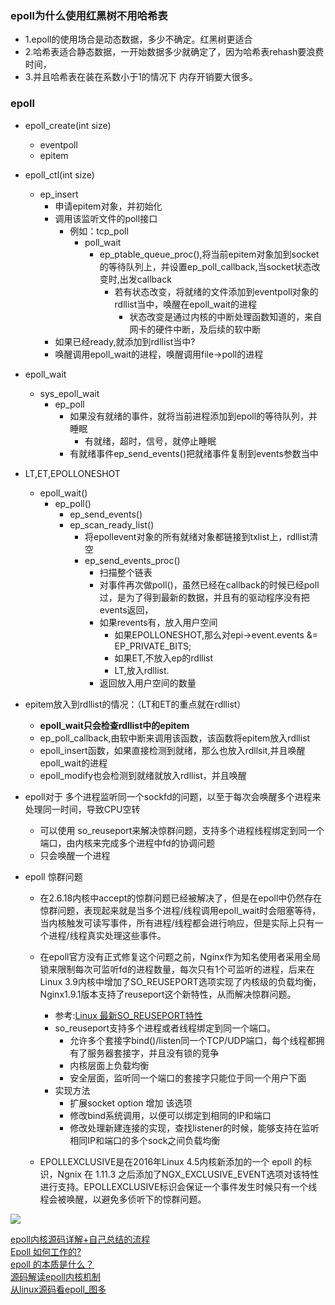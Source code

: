 

### epoll为什么使用红黑树不用哈希表
- 1.epoll的使用场合是动态数据，多少不确定。红黑树更适合
- 2.哈希表适合静态数据，一开始数据多少就确定了，因为哈希表rehash要浪费时间，
- 3.并且哈希表在装在系数小于1的情况下 内存开销要大很多。

### epoll<br>
- epoll_create(int size)
  - eventpoll
  - epitem
- epoll_ctl(int size)
  - ep_insert
    - 申请epitem对象，并初始化
    - 调用该监听文件的poll接口  
      - 例如：tcp_poll
        - poll_wait
          - ep_ptable_queue_proc(),将当前epitem对象加到socket的等待队列上，并设置ep_poll_callback,当socket状态改变时,出发callback
            - 若有状态改变，将就绪的文件添加到eventpoll对象的rdllist当中，唤醒在epoll_wait的进程
              - 状态改变是通过内核的中断处理函数知道的，来自网卡的硬件中断，及后续的软中断
    - 如果已经ready,就添加到rdllist当中?
    - 唤醒调用epoll_wait的进程，唤醒调用file->poll的进程
- epoll_wait
  - sys_epoll_wait
    - ep_poll
      - 如果没有就绪的事件，就将当前进程添加到epoll的等待队列，并睡眠
        - 有就绪，超时，信号，就停止睡眠
      - 有就绪事件ep_send_events()把就绪事件复制到events参数当中     
- LT,ET,EPOLLONESHOT
  - epoll_wait()
    - ep_poll()
      -  ep_send_events()
        - ep_scan_ready_list()
          - 将epollevent对象的所有就绪对象都链接到txlist上，rdllist清空
          - ep_send_events_proc()
            - 扫描整个链表
            - 对事件再次做poll()，虽然已经在callback的时候已经poll过，是为了得到最新的数据，并且有的驱动程序没有把events返回，
            - 如果revents有，放入用户空间
              - 如果EPOLLONESHOT,那么对epi->event.events &= EP_PRIVATE_BITS;
              - 如果ET,不放入ep的rdllist
              - LT,放入rdllist.
            - 返回放入用户空间的数量
- epitem放入到rdllist的情况：（LT和ET的重点就在rdllist）
    - **epoll_wait只会检查rdllist中的epitem**
    - ep_poll_callback,由软中断来调用该函数，该函数将epitem放入rdllist
    - epoll_insert函数，如果直接检测到就绪，那么也放入rdllsit,并且唤醒epoll_wait的进程
    - epoll_modify也会检测到就绪就放入rdllist，并且唤醒
- epoll对于 多个进程监听同一个sockfd的问题，以至于每次会唤醒多个进程来处理同一时间，导致CPU空转
    - 可以使用 so_reuseport来解决惊群问题，支持多个进程线程绑定到同一个端口，由内核来完成多个进程中fd的协调问题
    - 只会唤醒一个进程
    
- epoll 惊群问题
    - 在2.6.18内核中accept的惊群问题已经被解决了，但是在epoll中仍然存在惊群问题，表现起来就是当多个进程/线程调用epoll_wait时会阻塞等待，当内核触发可读写事件，所有进程/线程都会进行响应，但是实际上只有一个进程/线程真实处理这些事件。
    - 在epoll官方没有正式修复这个问题之前，Nginx作为知名使用者采用全局锁来限制每次可监听fd的进程数量，每次只有1个可监听的进程，后来在Linux 3.9内核中增加了SO_REUSEPORT选项实现了内核级的负载均衡，Nginx1.9.1版本支持了reuseport这个新特性，从而解决惊群问题。
        - 参考:[Linux 最新SO_REUSEPORT特性](https://www.cnblogs.com/anker/p/7076537.html)
        - so_reuseport支持多个进程或者线程绑定到同一个端口。
            - 允许多个套接字bind()/listen同一个TCP/UDP端口，每个线程都拥有了服务器套接字，并且没有锁的竞争
            - 内核层面上负载均衡
            - 安全层面，监听同一个端口的套接字只能位于同一个用户下面
        - 实现方法
            - 扩展socket option 增加 该选项
            - 修改bind系统调用，以便可以绑定到相同的IP和端口
            - 修改处理新建连接的实现，查找listener的时候，能够支持在监听相同IP和端口的多个sock之间负载均衡
            
        
    - EPOLLEXCLUSIVE是在2016年Linux 4.5内核新添加的一个 epoll 的标识，Ngnix 在 1.11.3 之后添加了NGX_EXCLUSIVE_EVENT选项对该特性进行支持。EPOLLEXCLUSIVE标识会保证一个事件发生时候只有一个线程会被唤醒，以避免多侦听下的惊群问题。
    
![](https://mmbiz.qpic.cn/mmbiz_jpg/ciab8jTiab9J7oou7m3TsR2NhOrHnNFqibIGW2VzT7Pqf5VIibN3QWj44htzkrvOfnTcJlzicg2Y3Hq220XSVEa3ibjg/640?wx_fmt=jpeg)

[epoll内核源码详解+自己总结的流程 ](https://www.nowcoder.com/discuss/26226)
<br>
[Epoll 如何工作的?](https://www.ershicimi.com/p/6754e4da3554da74821f8fd4a3a5bbb9)
<br>
[epoll 的本质是什么？](https://my.oschina.net/editorial-story/blog/3052308)
<br>
[源码解读epoll内核机制](http://gityuan.com/2019/01/06/linux-epoll/)
<br>
[从linux源码看epoll_图多](https://my.oschina.net/alchemystar/blog/3008840)